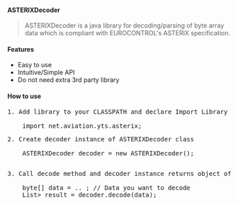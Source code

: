 #### ASTERIXDecoder
> ASTERIXDecoder is a java library for decoding/parsing of byte array data which is compliant with EUROCONTROL's ASTERIX specification.

#### Features
* Easy to use
* Intuitive/Simple API
* Do not need extra 3rd party library

 #### How to use
<pre>
1. Add library to your CLASSPATH and declare Import Library

    import net.aviation.yts.asterix;
</pre>

<pre>
2. Create decoder instance of ASTERIXDecoder class

    ASTERIXDecoder decoder = new ASTERIXDecoder();

</pre>

<pre>
3. Call decode method and decoder instance returns object of <code>List<Map<String,String>></code>

    byte[] data = .. ; // Data you want to decode 
    List<Map<String,String>> result = decoder.decode(data);

</pre>
